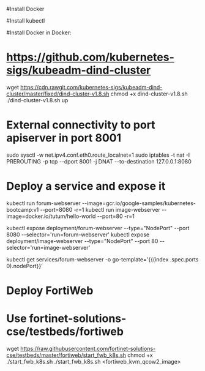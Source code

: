 #Install Docker

#Install kubectl

#Install Docker in Docker:
# https://github.com/kubernetes-sigs/kubeadm-dind-cluster
wget https://cdn.rawgit.com/kubernetes-sigs/kubeadm-dind-cluster/master/fixed/dind-cluster-v1.8.sh
chmod +x dind-cluster-v1.8.sh
./dind-cluster-v1.8.sh up


# External connectivity to port apiserver in port 8001 
sudo sysctl -w net.ipv4.conf.eth0.route_localnet=1
sudo iptables -t nat -I PREROUTING -p tcp --dport 8001 -j DNAT --to-destination 127.0.0.1:8080


# Deploy a service and expose it
kubectl run forum-webserver --image=gcr.io/google-samples/kubernetes-bootcamp:v1 --port=8080 -r=1
kubectl run image-webserver --image=docker.io/tutum/hello-world --port=80 -r=1

kubectl expose deployment/forum-webserver --type="NodePort" --port 8080 --selector='run=forum-webserver'
kubectl expose deployment/image-webserver --type="NodePort" --port 80 --selector='run=image-webserver'


kubectl get services/forum-webserver -o go-template='{{(index .spec.ports 0).nodePort}}'


# Deploy FortiWeb
# Use fortinet-solutions-cse/testbeds/fortiweb
wget https://raw.githubusercontent.com/fortinet-solutions-cse/testbeds/master/fortiweb/start_fwb_k8s.sh
chmod +x ./start_fwb_k8s.sh
./start_fwb_k8s.sh <fortiweb_kvm_qcow2_image>

